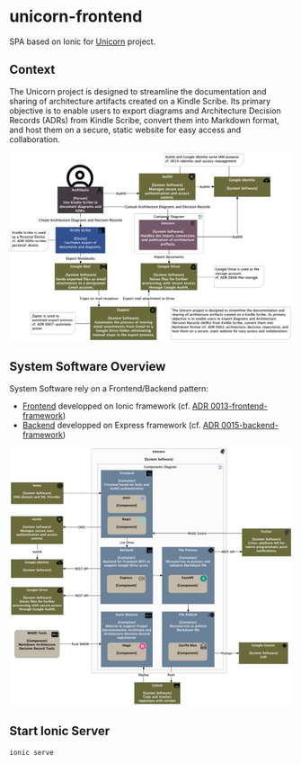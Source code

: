 # unicorn-frontend
SPA based on Ionic for [Unicorn](https://unicorn.royerm.fr) project.
## Context
The Unicorn project is designed to streamline the documentation and sharing of architecture artifacts created on a Kindle Scribe. Its primary objective is to enable users to export diagrams and Architecture Decision Records (ADRs) from Kindle Scribe, convert them into Markdown format, and host them on a secure, static website for easy access and collaboration.

![Software System Overview](context.png "Software System Overview")

## System Software Overview
System Software rely on a Frontend/Backend pattern: 
- [Frontend](https://github.com/mickael-royer/unicorn-frontend/) developped on Ionic framework (cf. [ADR 0013-frontend-framework](https://hugo.royerm.fr/adr/0013-frontend-framework/))
- [Backend](https://github.com/mickael-royer/unicorn-backend) developped on Express framework (cf. [ADR 0015-backend-framework](https://hugo.royerm.fr/adr/0015-backend-framework/))

![Software System Overview](container.png "Software System Overview")

## Start Ionic Server
```
ionic serve
```
